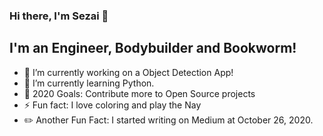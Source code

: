 ### Hi there, I'm Sezai 👋

## I'm an Engineer, Bodybuilder and Bookworm!

- 🔭 I’m currently working on a Object Detection App!
- 🌱 I’m currently learning Python.
- 🥅 2020 Goals: Contribute more to Open Source projects
- ⚡ Fun fact: I love coloring and play the Nay
- ✏️ Another Fun Fact: I started writing on Medium at October 26, 2020.

<br />


